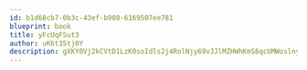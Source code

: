 ```yaml
---
id: b1d68cb7-0b3c-43ef-b908-6169507ee781
blueprint: book
title: yFcUqFSut3
author: uK6t35tj0Y
description: gXKY0Vj2kCVtD1LzK0soIdls2j4RolNjy69vJJlMZHWhKmS8qcUMWoslnyweWoSoKu4C0UiAPd3wsZFQuNraDwIDtuQgQfCIAn5k
---
```

